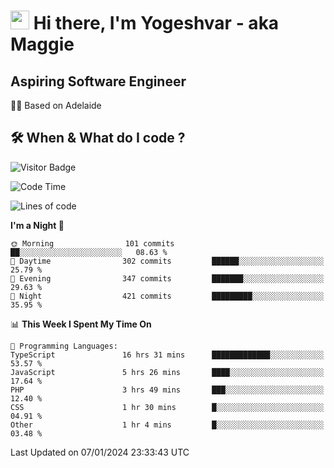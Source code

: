 <h1><img src="https://emojis.slackmojis.com/emojis/images/1531849430/4246/blob-sunglasses.gif?1531849430" width="30"/> Hi there, I'm Yogeshvar - aka Maggie</h1>

## Aspiring Software Engineer
🏂🏻  Based on Adelaide 

## 🛠 When & What do I code ?  

![Visitor Badge](https://visitor-badge.feriirawann.repl.co?username=yogeshvar&repo=yogeshvar&label=Visitors&style=plastic&color=%23457BFF&contentType=svg)

<!--START_SECTION:waka-->
![Code Time](http://img.shields.io/badge/Code%20Time-2%2C522%20hrs%202%20mins-blue)

![Lines of code](https://img.shields.io/badge/From%20Hello%20World%20I%27ve%20Written-4.0%20million%20lines%20of%20code-blue)

**I'm a Night 🦉** 

```text
🌞 Morning                101 commits         ██░░░░░░░░░░░░░░░░░░░░░░░   08.63 % 
🌆 Daytime                302 commits         ██████░░░░░░░░░░░░░░░░░░░   25.79 % 
🌃 Evening                347 commits         ███████░░░░░░░░░░░░░░░░░░   29.63 % 
🌙 Night                  421 commits         █████████░░░░░░░░░░░░░░░░   35.95 % 
```


📊 **This Week I Spent My Time On** 

```text
💬 Programming Languages: 
TypeScript               16 hrs 31 mins      █████████████░░░░░░░░░░░░   53.57 % 
JavaScript               5 hrs 26 mins       ████░░░░░░░░░░░░░░░░░░░░░   17.64 % 
PHP                      3 hrs 49 mins       ███░░░░░░░░░░░░░░░░░░░░░░   12.40 % 
CSS                      1 hr 30 mins        █░░░░░░░░░░░░░░░░░░░░░░░░   04.91 % 
Other                    1 hr 4 mins         █░░░░░░░░░░░░░░░░░░░░░░░░   03.48 % 
```


 Last Updated on 07/01/2024 23:33:43 UTC
<!--END_SECTION:waka-->
